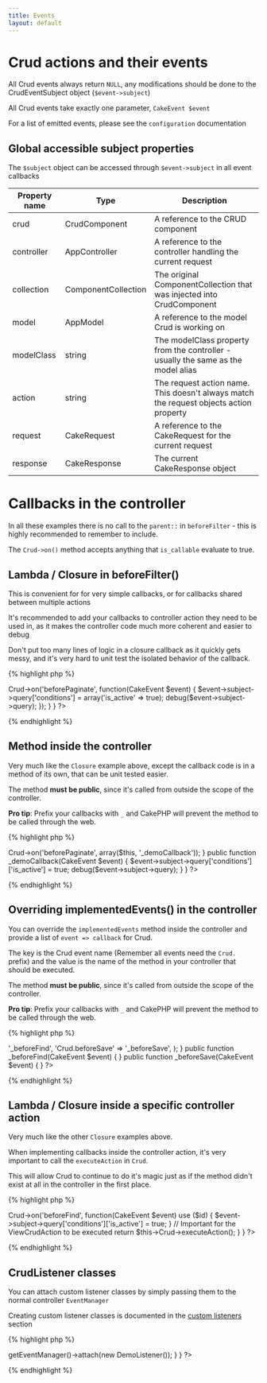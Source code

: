 ```yaml
---
title: Events
layout: default
---
```


# Crud actions and their events

All Crud events always return `NULL`, any modifications should be done to the CrudEventSubject object (`$event->subject`)

All Crud events take exactly one parameter, `CakeEvent $event`

For a list of emitted events, please see the `configuration` documentation

## Global accessible subject properties

The `$subject` object can be accessed through `$event->subject` in all event callbacks

<table class="table">
<thead>
	<tr>
		<th>Property name</th>
		<th>Type</th>
		<th>Description</th>
	</tr>
</thead>
<tbody>
	<tr>
		<td>crud</td>
		<td>CrudComponent</td>
		<td>A reference to the CRUD component</td>
	</tr>
	<tr>
		<td>controller</td>
		<td>AppController</td>
		<td>A reference to the controller handling the current request</td>
	</tr>
	<tr>
		<td>collection</td>
		<td>ComponentCollection</td>
		<td>The original ComponentCollection that was injected into CrudComponent</td>
	</tr>
	<tr>
		<td>model</td>
		<td>AppModel</td>
		<td>A reference to the model Crud is working on</td>
	</tr>
	<tr>
		<td>modelClass</td>
		<td>string</td>
		<td>The modelClass property from the controller - usually the same as the model alias</td>
	</tr>
	<tr>
		<td>action</td>
		<td>string</td>
		<td>The request action name. This doesn't always match the request objects action property</td>
	</tr>
	<tr>
		<td>request</td>
		<td>CakeRequest</td>
		<td>A reference to the CakeRequest for the current request</td>
	</tr>
	<tr>
		<td>response</td>
		<td>CakeResponse</td>
		<td>The current CakeResponse object</td>
	</tr>
</tbody>
</table>

# Callbacks in the controller

In all these examples there is no call to the `parent::` in `beforeFilter` - this is highly recommended to remember to include.

The `Crud->on()` method accepts anything that `is_callable` evaluate to true.

## Lambda / Closure in beforeFilter()

This is convenient for for very simple callbacks, or for callbacks shared between multiple actions

It's recommended to add your callbacks to controller action they need to be used in, as it makes the controller code much more coherent and easier to debug

Don't put too many lines of logic in a closure callback as it quickly gets messy, and it's very hard to unit test the isolated behavior of the callback.

{% highlight php %}
<?php
class DemoController extends AppController {

	public function beforeFilter() {
		$this->Crud->on('beforePaginate', function(CakeEvent $event) {
			$event->subject->query['conditions'] = array('is_active' => true);
			debug($event->subject->query);
		});
	}

}
?>
{% endhighlight %}

## Method inside the controller

Very much like the `Closure` example above, except the callback code is in a method of its own, that can be unit tested easier.

The method __must be public__, since it's called from outside the scope of the controller.

__Pro tip__: Prefix your callbacks with `_` and CakePHP will prevent the method to be called through the web.

{% highlight php %}
<?php
class DemoController extends AppController {

	public function beforeFilter() {
		$this->Crud->on('beforePaginate', array($this, '_demoCallback'));
	}

	public function _demoCallback(CakeEvent $event) {
		$event->subject->query['conditions']['is_active'] = true;
		debug($event->subject->query);
	}

}
?>
{% endhighlight %}

## Overriding implementedEvents() in the controller

You can override the `implementedEvents` method inside the controller and provide a list of `event => callback` for Crud.

The key is the Crud event name (Remember all events need the `Crud.` prefix) and the value is the name of the method in your controller that should be executed.

The method __must be public__, since it's called from outside the scope of the controller.

__Pro tip__: Prefix your callbacks with `_` and CakePHP will prevent the method to be called through the web.

{% highlight php %}
<?php
public function implementedEvents() {
	return parent::implementedEvents() + array(
		'Crud.beforeFind' => '_beforeFind',
		'Crud.beforeSave' => '_beforeSave',
	);
}

public function _beforeFind(CakeEvent $event) {

}

public function _beforeSave(CakeEvent $event) {

}
?>
{% endhighlight %}

## Lambda / Closure inside a specific controller action

Very much like the other `Closure` examples above.

When implementing callbacks inside the controller action, it's very important to call the `executeAction` in `Crud`.

This will allow Crud to continue to do it's magic just as if the method didn't exist at all in the controller in the first place.

{% highlight php %}
<?php
class DemoController extends AppController {

	public function view($id = null) {
		$this->Crud->on('beforeFind', function(CakeEvent $event) use ($id) {
			$event->subject->query['conditions']['is_active'] = true;
		}

		// Important for the ViewCrudAction to be executed
		return $this->Crud->executeAction();
	}

}
?>
{% endhighlight %}

## CrudListener classes

You can attach custom listener classes by simply passing them to the normal
controller `EventManager`

Creating custom listener classes is documented in the [custom listeners]({{site.url}}/docs/listeners/custom.html) section

{% highlight php %}
<?php
App::uses('DemoListener', 'Controller/Crud/Listener');

class DemoController extends AppController {

	public function beforeFilter() {
		$this->getEventManager()->attach(new DemoListener());
	}

}
?>
{% endhighlight %}
